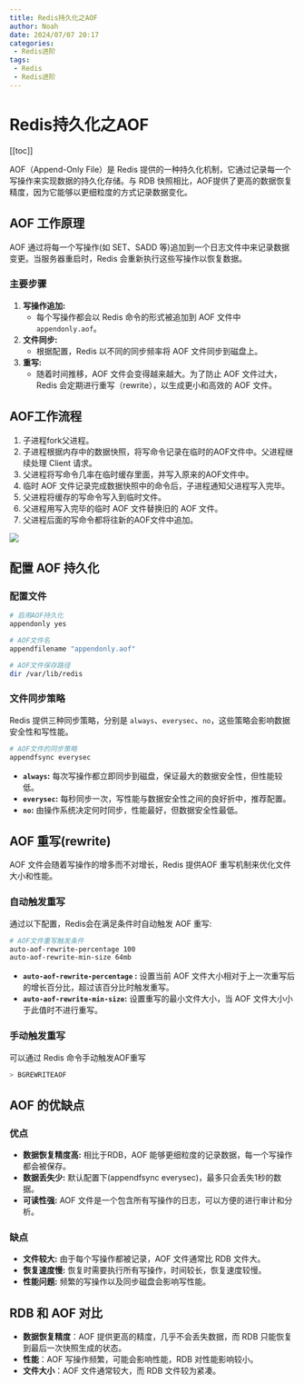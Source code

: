 ```yaml
---
title: Redis持久化之AOF
author: Noah
date: 2024/07/07 20:17
categories: 
 - Redis进阶
tags:
 - Redis
 - Redis进阶
---
```

# Redis持久化之AOF
[[toc]]

AOF（Append-Only File）是 Redis 提供的一种持久化机制，它通过记录每一个写操作来实现数据的持久化存储。与 RDB 快照相比，AOF提供了更高的数据恢复精度，因为它能够以更细粒度的方式记录数据变化。

## AOF 工作原理

AOF 通过将每一个写操作(如 SET、SADD 等)追加到一个日志文件中来记录数据变更。当服务器重启时，Redis 会重新执行这些写操作以恢复数据。

### 主要步骤

1. **写操作追加:**
   - 每个写操作都会以 Redis 命令的形式被追加到 AOF 文件中 `appendonly.aof`。
2. **文件同步:**
   - 根据配置，Redis 以不同的同步频率将 AOF 文件同步到磁盘上。
3. **重写:**
   - 随着时间推移，AOF 文件会变得越来越大。为了防止 AOF 文件过大，Redis 会定期进行重写（rewrite），以生成更小和高效的 AOF 文件。

## AOF工作流程

1. 子进程fork父进程。
2. 子进程根据内存中的数据快照，将写命令记录在临时的AOF文件中。父进程继续处理 Client 请求。
3. 父进程将写命令几率在临时缓存里面，并写入原来的AOF文件中。
4. 临时 AOF 文件记录完成数据快照中的命令后，子进程通知父进程写入完毕。
5. 父进程将缓存的写命令写入到临时文件。
6. 父进程用写入完毕的临时 AOF 文件替换旧的 AOF 文件。
7. 父进程后面的写命令都将往新的AOF文件中追加。

![](https://raw.githubusercontent.com/Noah2Y/img/main/blog/20240708134057.jpg)

## 配置 AOF 持久化

### 配置文件

```bash
# 启用AOF持久化
appendonly yes

# AOF文件名
appendfilename "appendonly.aof"

# AOF文件保存路径
dir /var/lib/redis
```

### 文件同步策略

Redis 提供三种同步策略，分别是 `always`、`everysec`、`no`，这些策略会影响数据安全性和写性能。

```bash
# AOF文件的同步策略
appendfsync everysec
```

- **`always`:** 每次写操作都立即同步到磁盘，保证最大的数据安全性，但性能较低。
- **`everysec`:** 每秒同步一次，写性能与数据安全性之间的良好折中，推荐配置。
- **`no`:** 由操作系统决定何时同步，性能最好，但数据安全性最低。

## AOF 重写(rewrite)

AOF 文件会随着写操作的增多而不对增长，Redis 提供AOF 重写机制来优化文件大小和性能。

### 自动触发重写

通过以下配置，Redis会在满足条件时自动触发 AOF 重写:

```bash
# AOF文件重写触发条件
auto-aof-rewrite-percentage 100
auto-aof-rewrite-min-size 64mb
```

- **`auto-aof-rewrite-percentage` :** 设置当前 AOF 文件大小相对于上一次重写后的增长百分比，超过该百分比时触发重写。
- **`auto-aof-rewrite-min-size`:** 设置重写的最小文件大小，当 AOF 文件大小小于此值时不进行重写。

### 手动触发重写

可以通过 Redis 命令手动触发AOF重写

```bash
> BGREWRITEAOF
```

## AOF 的优缺点

### 优点

- **数据恢复精度高:** 相比于RDB，AOF 能够更细粒度的记录数据，每一个写操作都会被保存。
- **数据丢失少:** 默认配置下(appendfsync everysec)，最多只会丢失1秒的数据。
- **可读性强:** AOF 文件是一个包含所有写操作的日志，可以方便的进行审计和分析。

### 缺点

- **文件较大:** 由于每个写操作都被记录，AOF 文件通常比 RDB 文件大。
- **恢复速度慢:** 恢复时需要执行所有写操作，时间较长，恢复速度较慢。
- **性能问题:** 频繁的写操作以及同步磁盘会影响写性能。

## RDB 和 AOF 对比

- **数据恢复精度**：AOF 提供更高的精度，几乎不会丢失数据，而 RDB 只能恢复到最后一次快照生成的状态。
- **性能**：AOF 写操作频繁，可能会影响性能，RDB 对性能影响较小。
- **文件大小**：AOF 文件通常较大，而 RDB 文件较为紧凑。
